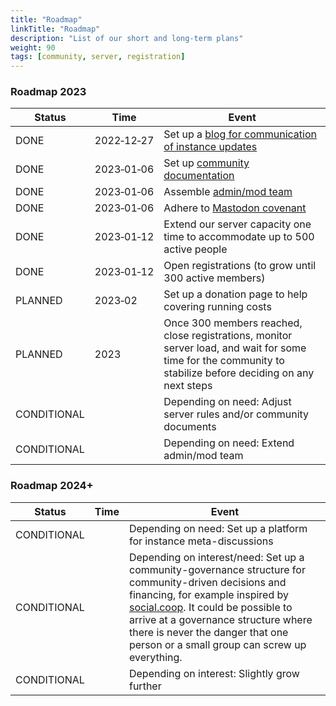 ```yaml
---
title: "Roadmap"
linkTitle: "Roadmap"
description: "List of our short and long-term plans"
weight: 90
tags: [community, server, registration]
---
```


### Roadmap 2023
|Status | Time  | Event|
--- | --- | ---|
DONE | 2022&#x2011;12&#x2011;27 | Set up a [blog for communication of instance updates](https://community.datasci.social/blog/)
DONE | 2023&#x2011;01&#x2011;06 | Set up [community documentation](https://community.datasci.social/docs/)
DONE | 2023&#x2011;01&#x2011;06 | Assemble [admin/mod team](https://community.datasci.social/docs/moderation/#team)
DONE | 2023&#x2011;01&#x2011;06 | Adhere to [Mastodon covenant](https://joinmastodon.org/covenant)
DONE | 2023&#x2011;01&#x2011;12 | Extend our server capacity one time to accommodate up to 500 active people
DONE | 2023&#x2011;01&#x2011;12 | Open registrations (to grow until 300 active members)
PLANNED | 2023&#x2011;02 |  Set up a donation page to help covering running costs
PLANNED | 2023 | Once 300 members reached, close registrations, monitor server load, and wait for some time for the community to stabilize before deciding on any next steps
CONDITIONAL | | Depending on need: Adjust server rules and/or community documents
CONDITIONAL | | Depending on need: Extend admin/mod team

### Roadmap 2024+
|Status | Time  | Event|
--- | --- | ---|
CONDITIONAL | | Depending on need: Set up a platform for instance meta-discussions
CONDITIONAL | | Depending on interest/need: Set up a community-governance structure for community-driven decisions and financing, for example inspired by [social.coop](https://www.loomio.com/socialcoop). It could be possible to arrive at a governance structure where there is never the danger that one person or a small group can screw up everything.
CONDITIONAL | | Depending on interest: Slightly grow further